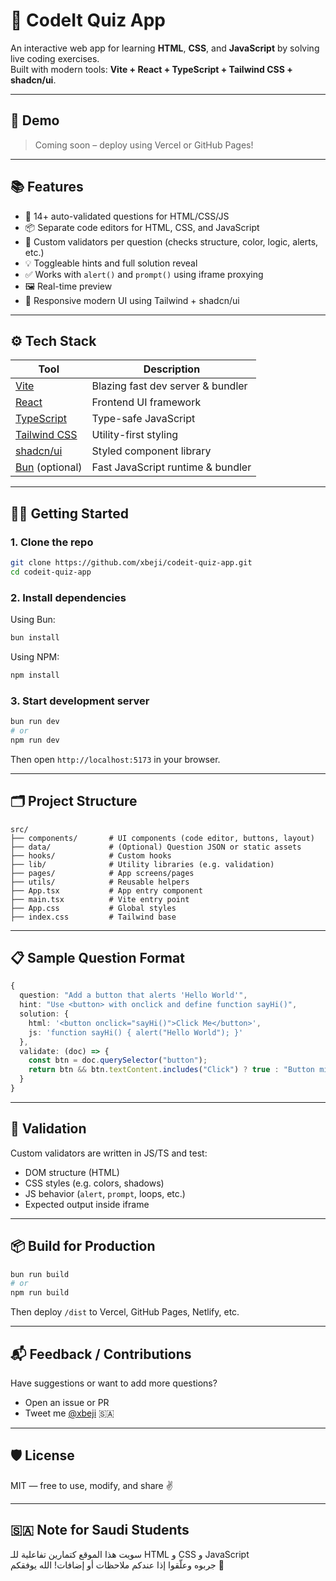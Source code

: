 # 🧠 CodeIt Quiz App

An interactive web app for learning **HTML**, **CSS**, and **JavaScript** by solving live coding exercises.  
Built with modern tools: **Vite + React + TypeScript + Tailwind CSS + shadcn/ui**.

---

## 🚀 Demo

> Coming soon – deploy using Vercel or GitHub Pages!

---

## 📚 Features

- 🧠 14+ auto-validated questions for HTML/CSS/JS
- 📦 Separate code editors for HTML, CSS, and JavaScript
- 🧪 Custom validators per question (checks structure, color, logic, alerts, etc.)
- 💡 Toggleable hints and full solution reveal
- ✅ Works with `alert()` and `prompt()` using iframe proxying
- 🖼 Real-time preview
- 🎨 Responsive modern UI using Tailwind + shadcn/ui

---

## ⚙️ Tech Stack

| Tool           | Description                                  |
|----------------|----------------------------------------------|
| [Vite](https://vitejs.dev/)         | Blazing fast dev server & bundler |
| [React](https://react.dev/)         | Frontend UI framework             |
| [TypeScript](https://www.typescriptlang.org/) | Type-safe JavaScript       |
| [Tailwind CSS](https://tailwindcss.com/)     | Utility-first styling        |
| [shadcn/ui](https://ui.shadcn.com/)         | Styled component library      |
| [Bun](https://bun.sh/) (optional)  | Fast JavaScript runtime & bundler |

---

## 🧑‍💻 Getting Started

### 1. Clone the repo

```bash
git clone https://github.com/xbeji/codeit-quiz-app.git
cd codeit-quiz-app
```

### 2. Install dependencies

Using Bun:
```bash
bun install
```

Using NPM:
```bash
npm install
```

### 3. Start development server

```bash
bun run dev
# or
npm run dev
```

Then open `http://localhost:5173` in your browser.

---

## 🗂 Project Structure

```
src/
├── components/       # UI components (code editor, buttons, layout)
├── data/             # (Optional) Question JSON or static assets
├── hooks/            # Custom hooks
├── lib/              # Utility libraries (e.g. validation)
├── pages/            # App screens/pages
├── utils/            # Reusable helpers
├── App.tsx           # App entry component
├── main.tsx          # Vite entry point
├── App.css           # Global styles
├── index.css         # Tailwind base
```

---

## 📋 Sample Question Format

```ts
{
  question: "Add a button that alerts 'Hello World'",
  hint: "Use <button> with onclick and define function sayHi()",
  solution: {
    html: '<button onclick="sayHi()">Click Me</button>',
    js: 'function sayHi() { alert("Hello World"); }'
  },
  validate: (doc) => {
    const btn = doc.querySelector("button");
    return btn && btn.textContent.includes("Click") ? true : "Button missing or incorrect";
  }
}
```

---

## 🧪 Validation

Custom validators are written in JS/TS and test:

- DOM structure (HTML)
- CSS styles (e.g. colors, shadows)
- JS behavior (`alert`, `prompt`, loops, etc.)
- Expected output inside iframe

---

## 📦 Build for Production

```bash
bun run build
# or
npm run build
```

Then deploy `/dist` to Vercel, GitHub Pages, Netlify, etc.

---

## 📬 Feedback / Contributions

Have suggestions or want to add more questions?

- Open an issue or PR
- Tweet me [@xbeji](https://twitter.com/xbeji) 🇸🇦

---

## 🛡 License

MIT — free to use, modify, and share ✌️

---

## 🇸🇦 Note for Saudi Students

سويت هذا الموقع كتمارين تفاعلية للـ HTML و CSS و JavaScript  
جربوه وعلّقوا إذا عندكم ملاحظات أو إضافات! الله يوفقكم 💪
